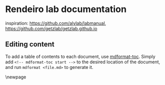# Rendeiro lab documentation

inspiration: https://github.com/alylab/labmanual, https://github.com/getzlab/getzlab.github.io

## Editing content

To add a table of contents to each document, use [mdformat-toc](https://github.com/hukkin/mdformat-toc).
Simply add `<!-- mdformat-toc start -->` to the desired location of the document, and run `mdformat <file.md>` to generate it.

\\newpage
